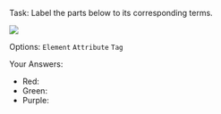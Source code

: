 Task: Label the parts below to its corresponding terms.

![](https://i.imgur.com/MLHoP5E.png)

Options:
`Element`
`Attribute`
`Tag`

Your Answers:
- Red:
- Green:
- Purple: